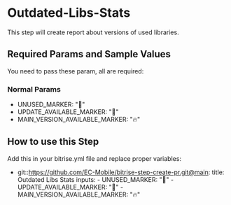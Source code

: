 # Outdated-Libs-Stats

This step will create report about versions of used libraries.


## Required Params and Sample Values

You need to pass these param, all are required:

### Normal Params
- UNUSED_MARKER:                    ":ghost:"
- UPDATE_AVAILABLE_MARKER:          ":rocket:"
- MAIN_VERSION_AVAILABLE_MARKER:    ":fire:"

## How to use this Step

Add this in your bitrise.yml file and replace proper variables:

- git::https://github.com/EC-Mobile/bitrise-step-create-pr.git@main:
        title: Outdated Libs Stats
        inputs:
        - UNUSED_MARKER: ":ghost:"
        - UPDATE_AVAILABLE_MARKER: ":rocket:"
        - MAIN_VERSION_AVAILABLE_MARKER: ":fire:"
